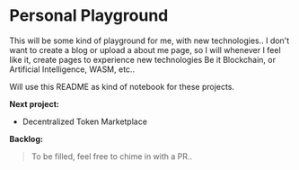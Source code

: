 # Personal Playground

This will be some kind of playground for me, with new technologies..
I don't want to create a blog or upload a about me page, so I will whenever I feel like it, create pages to experience new technologies
Be it Blockchain, or Artificial Intelligence, WASM, etc..

Will use this README as kind of notebook for these projects.

**Next project:**
- Decentralized Token Marketplace

**Backlog:**
> To be filled, feel free to chime in with a PR..
